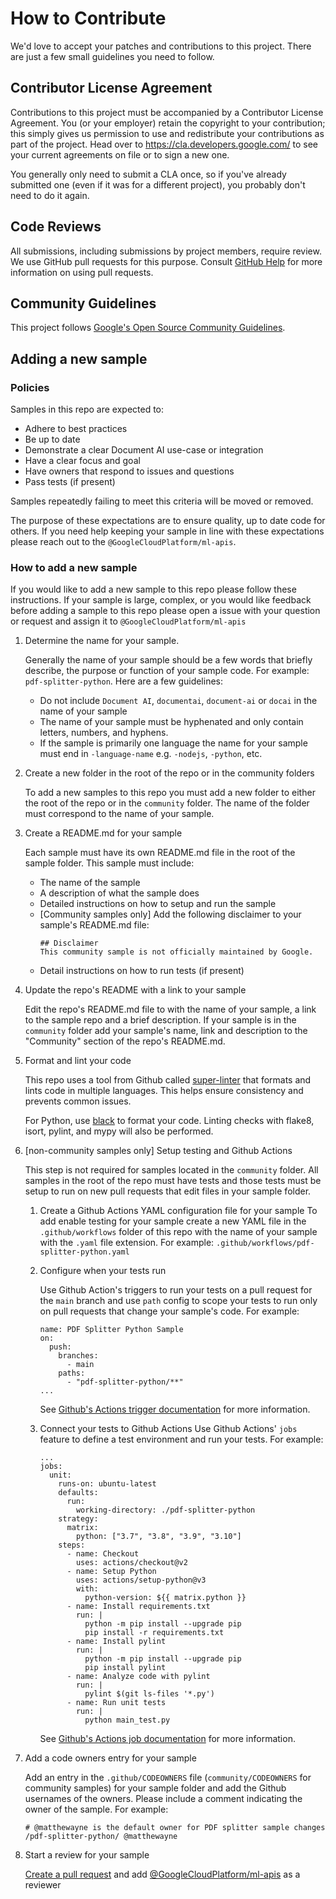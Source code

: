 # How to Contribute

We'd love to accept your patches and contributions to this project. There are
just a few small guidelines you need to follow.

## Contributor License Agreement

Contributions to this project must be accompanied by a Contributor License
Agreement. You (or your employer) retain the copyright to your contribution;
this simply gives us permission to use and redistribute your contributions as
part of the project. Head over to <https://cla.developers.google.com/> to see
your current agreements on file or to sign a new one.

You generally only need to submit a CLA once, so if you've already submitted one
(even if it was for a different project), you probably don't need to do it
again.

## Code Reviews

All submissions, including submissions by project members, require review. We
use GitHub pull requests for this purpose. Consult
[GitHub Help](https://help.github.com/articles/about-pull-requests/) for more
information on using pull requests.

## Community Guidelines

This project follows
[Google's Open Source Community Guidelines](https://opensource.google/conduct/).

## Adding a new sample

### Policies

Samples in this repo are expected to:

*   Adhere to best practices
*   Be up to date
*   Demonstrate a clear Document AI use-case or integration
*   Have a clear focus and goal
*   Have owners that respond to issues and questions
*   Pass tests (if present)

Samples repeatedly failing to meet this criteria will be moved or removed.

The purpose of these expectations are to ensure quality, up to date code for
others. If you need help keeping your sample in line with these expectations
please reach out to the `@GoogleCloudPlatform/ml-apis`.

### How to add a new sample

If you would like to add a new sample to this repo please follow these
instructions. If your sample is large, complex, or you would like feedback
before adding a sample to this repo please open a issue with your question or
request and assign it to `@GoogleCloudPlatform/ml-apis`

1.  Determine the name for your sample.

    Generally the name of your sample should be a few words that briefly
    describe, the purpose or function of your sample code. For example:
    `pdf-splitter-python`. Here are a few guidelines:

    *   Do not include `Document AI`, `documentai`, `document-ai` or `docai` in
        the name of your sample
    *   The name of your sample must be hyphenated and only contain letters,
        numbers, and hyphens.
    *   If the sample is primarily one language the name for your sample must
        end in `-language-name` e.g. `-nodejs`, `-python`, etc.

1.  Create a new folder in the root of the repo or in the community folders

    To add a new samples to this repo you must add a new folder to either the
    root of the repo or in the `community` folder. The name of the folder must
    correspond to the name of your sample.

1.  Create a README.md for your sample

    Each sample must have its own README.md file in the root of the sample
    folder. This sample must include:

    *   The name of the sample
    *   A description of what the sample does
    *   Detailed instructions on how to setup and run the sample
    *   [Community samples only] Add the following disclaimer to your sample's
        README.md file:
        ```
        ## Disclaimer
        This community sample is not officially maintained by Google.
        ```
    *   Detail instructions on how to run tests (if present)

1.  Update the repo's README with a link to your sample

    Edit the repo's README.md file to with the name of your sample, a link to
    the sample repo and a brief description. If your sample is in the
    `community` folder add your sample's name, link and description to the
    "Community" section of the repo's README.md.

1.  Format and lint your code

    This repo uses a tool from Github called [super-linter](https://github.com/github/super-linter) that
    formats and lints code in multiple languages. This helps ensure consistency and prevents common issues.
    
    For Python, use [black](https://github.com/psf/black) to format your code.
    Linting checks with flake8, isort, pylint, and mypy will also be performed.

1.  [non-community samples only] Setup testing and Github Actions

    This step is not required for samples located in the `community` folder. All
    samples in the root of the repo must have tests and those tests must be
    setup to run on new pull requests that edit files in your sample folder.

    1.  Create a Github Actions YAML configuration file for your sample To add
        enable testing for your sample create a new YAML file in the
        `.github/workflows` folder of this repo with the name of your sample
        with the `.yaml` file extension. For example:
        `.github/workflows/pdf-splitter-python.yaml`

    1.  Configure when your tests run

        Use Github Action's triggers to run your tests on a pull request for the
        `main` branch and use `path` config to scope your tests to run only on
        pull requests that change your sample's code. For example:
        ```
        name: PDF Splitter Python Sample
        on:
          push:
            branches:
              - main
            paths:
              - "pdf-splitter-python/**"
        ...
        ```
        See
        [Github's Actions trigger documentation](https://docs.github.com/en/actions/using-workflows/triggering-a-workflow)
        for more information.

    1.  Connect your tests to Github Actions Use Github Actions' `jobs` feature
        to define a test environment and run your tests. For example:
        ```
        ...
        jobs:
          unit:
            runs-on: ubuntu-latest
            defaults:
              run:
                working-directory: ./pdf-splitter-python
            strategy:
              matrix:
                python: ["3.7", "3.8", "3.9", "3.10"]
            steps:
              - name: Checkout
                uses: actions/checkout@v2
              - name: Setup Python
                uses: actions/setup-python@v3
                with:
                  python-version: ${{ matrix.python }}
              - name: Install requirements.txt
                run: |
                  python -m pip install --upgrade pip
                  pip install -r requirements.txt
              - name: Install pylint
                run: |
                  python -m pip install --upgrade pip
                  pip install pylint
              - name: Analyze code with pylint
                run: |
                  pylint $(git ls-files '*.py')
              - name: Run unit tests
                run: |
                  python main_test.py
         ```
        See
        [Github's Actions job documentation](https://docs.github.com/en/actions/using-jobs/using-jobs-in-a-workflow)
        for more information.

1.  Add a code owners entry for your sample

    Add an entry in the `.github/CODEOWNERS` file (`community/CODEOWNERS` for
    community samples) for your sample folder and add the Github usernames of
    the owners. Please include a comment indicating the owner of the sample. For
    example:
    ```
    # @matthewayne is the default owner for PDF splitter sample changes
    /pdf-splitter-python/ @matthewayne
    ```

1.  Start a review for your sample

    [Create a pull request](https://docs.github.com/en/pull-requests/collaborating-with-pull-requests/proposing-changes-to-your-work-with-pull-requests/creating-a-pull-request)
    and add
    [@GoogleCloudPlatform/ml-apis](https://github.com/orgs/GoogleCloudPlatform/teams/ml-apis)
    as a reviewer
